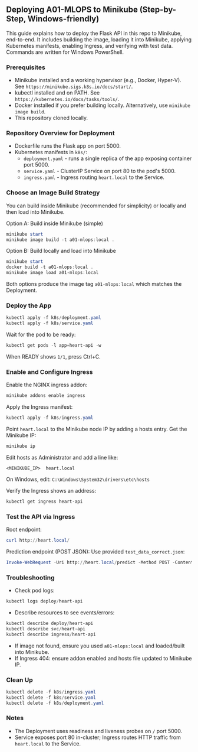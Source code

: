 ## Deploying A01-MLOPS to Minikube (Step-by-Step, Windows-friendly)

This guide explains how to deploy the Flask API in this repo to Minikube, end-to-end. It includes building the image, loading it into Minikube, applying Kubernetes manifests, enabling Ingress, and verifying with test data. Commands are written for Windows PowerShell.

### Prerequisites
- Minikube installed and a working hypervisor (e.g., Docker, Hyper-V). See `https://minikube.sigs.k8s.io/docs/start/`.
- kubectl installed and on PATH. See `https://kubernetes.io/docs/tasks/tools/`.
- Docker installed if you prefer building locally. Alternatively, use `minikube image build`.
- This repository cloned locally.

### Repository Overview for Deployment
- Dockerfile runs the Flask app on port 5000.
- Kubernetes manifests in `k8s/`:
  - `deployment.yaml` - runs a single replica of the app exposing container port 5000.
  - `service.yaml` - ClusterIP Service on port 80 to the pod's 5000.
  - `ingress.yaml` - Ingress routing `heart.local` to the Service.

### Choose an Image Build Strategy
You can build inside Minikube (recommended for simplicity) or locally and then load into Minikube.

Option A: Build inside Minikube (simple)
```powershell
minikube start
minikube image build -t a01-mlops:local .
```

Option B: Build locally and load into Minikube
```powershell
minikube start
docker build -t a01-mlops:local .
minikube image load a01-mlops:local
```

Both options produce the image tag `a01-mlops:local` which matches the Deployment.

### Deploy the App
```powershell
kubectl apply -f k8s/deployment.yaml
kubectl apply -f k8s/service.yaml
```

Wait for the pod to be ready:
```powershell
kubectl get pods -l app=heart-api -w
```
When READY shows `1/1`, press Ctrl+C.

### Enable and Configure Ingress
Enable the NGINX ingress addon:
```powershell
minikube addons enable ingress
```

Apply the Ingress manifest:
```powershell
kubectl apply -f k8s/ingress.yaml
```

Point `heart.local` to the Minikube node IP by adding a hosts entry.
Get the Minikube IP:
```powershell
minikube ip
```
Edit hosts as Administrator and add a line like:
```
<MINIKUBE_IP>  heart.local
```
On Windows, edit: `C:\Windows\System32\drivers\etc\hosts`

Verify the Ingress shows an address:
```powershell
kubectl get ingress heart-api
```

### Test the API via Ingress
Root endpoint:
```powershell
curl http://heart.local/
```

Prediction endpoint (POST JSON):
Use provided `test_data_correct.json`:
```powershell
Invoke-WebRequest -Uri http://heart.local/predict -Method POST -ContentType 'application/json' -InFile .\test_data_correct.json | Select-Object -ExpandProperty Content
```

### Troubleshooting
- Check pod logs:
```powershell
kubectl logs deploy/heart-api
```
- Describe resources to see events/errors:
```powershell
kubectl describe deploy/heart-api
kubectl describe svc/heart-api
kubectl describe ingress/heart-api
```
- If image not found, ensure you used `a01-mlops:local` and loaded/built into Minikube.
- If Ingress 404: ensure addon enabled and hosts file updated to Minikube IP.

### Clean Up
```powershell
kubectl delete -f k8s/ingress.yaml
kubectl delete -f k8s/service.yaml
kubectl delete -f k8s/deployment.yaml
```

### Notes
- The Deployment uses readiness and liveness probes on `/` port 5000.
- Service exposes port 80 in-cluster; Ingress routes HTTP traffic from `heart.local` to the Service.

